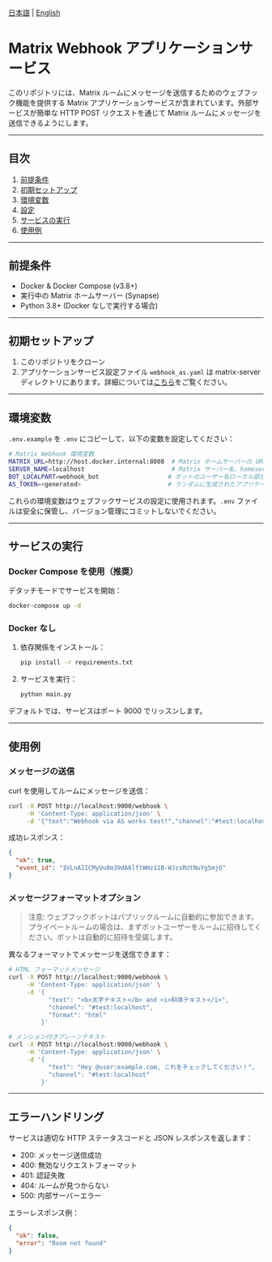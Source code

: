 [日本語](README.ja.md) | [English](README.md)

# Matrix Webhook アプリケーションサービス

このリポジトリには、Matrix ルームにメッセージを送信するためのウェブフック機能を提供する Matrix アプリケーションサービスが含まれています。外部サービスが簡単な HTTP POST リクエストを通じて Matrix ルームにメッセージを送信できるようにします。

---

## 目次

1. [前提条件](#前提条件)
2. [初期セットアップ](#初期セットアップ)
3. [環境変数](#環境変数)
4. [設定](#設定)
5. [サービスの実行](#サービスの実行)
6. [使用例](#使用例)

---

## 前提条件

- Docker & Docker Compose (v3.8+)
- 実行中の Matrix ホームサーバー (Synapse)
- Python 3.8+ (Docker なしで実行する場合)

---

## 初期セットアップ

1. このリポジトリをクローン
2. アプリケーションサービス設定ファイル `webhook_as.yaml` は matrix-server ディレクトリにあります。詳細については[こちら](https://github.com/bshock-matrix/matrix-server/blob/main/README.ja.md#g-webhook-%E3%82%A2%E3%83%97%E3%83%AA%E3%82%B1%E3%83%BC%E3%82%B7%E3%83%A7%E3%83%B3%E3%82%B5%E3%83%BC%E3%83%93%E3%82%B9)をご覧ください。

---

## 環境変数

`.env.example` を `.env` にコピーして、以下の変数を設定してください：

```bash
# Matrix Webhook 環境変数
MATRIX_URL=http://host.docker.internal:8008  # Matrix ホームサーバーの URL、例: https://matrix.org
SERVER_NAME=localhost                        # Matrix サーバー名、homeserver.yaml 設定の server_name と一致する必要があります
BOT_LOCALPART=webhook_bot                   # ボットのユーザー名ローカル部分
AS_TOKEN=<generated>                        # ランダムに生成されたアプリケーションサービストークン
```

これらの環境変数はウェブフックサービスの設定に使用されます。`.env` ファイルは安全に保管し、バージョン管理にコミットしないでください。

---

## サービスの実行

### Docker Compose を使用（推奨）

デタッチモードでサービスを開始：

```bash
docker-compose up -d
```

### Docker なし

1. 依存関係をインストール：

   ```bash
   pip install -r requirements.txt
   ```

2. サービスを実行：
   ```bash
   python main.py
   ```

デフォルトでは、サービスはポート 9000 でリッスンします。

---

## 使用例

### メッセージの送信

curl を使用してルームにメッセージを送信：

```bash
curl -X POST http://localhost:9000/webhook \
     -H 'Content-Type: application/json' \
     -d '{"text":"Webhook via AS works test!","channel":"#test:localhost"}'
```

成功レスポンス：

```json
{
  "ok": true,
  "event_id": "$VLnAIICMyUu8m39dA6lftWHz11B-WJzsRUtNuYg5mjQ"
}
```

### メッセージフォーマットオプション
> 注意: ウェブフックボットはパブリックルームに自動的に参加できます。プライベートルームの場合は、まずボットユーザーをルームに招待してください。ボットは自動的に招待を受諾します。

異なるフォーマットでメッセージを送信できます：

```bash
# HTML フォーマットメッセージ
curl -X POST http://localhost:9000/webhook \
     -H 'Content-Type: application/json' \
     -d '{
           "text": "<b>太字テキスト</b> and <i>斜体テキスト</i>",
           "channel": "#test:localhost",
           "format": "html"
         }'

# メンション付きプレーンテキスト
curl -X POST http://localhost:9000/webhook \
     -H 'Content-Type: application/json' \
     -d '{
           "text": "Hey @user:example.com, これをチェックしてください！",
           "channel": "#test:localhost"
         }'
```

---

## エラーハンドリング

サービスは適切な HTTP ステータスコードと JSON レスポンスを返します：

- 200: メッセージ送信成功
- 400: 無効なリクエストフォーマット
- 401: 認証失敗
- 404: ルームが見つからない
- 500: 内部サーバーエラー

エラーレスポンス例：

```json
{
  "ok": false,
  "error": "Room not found"
}
```